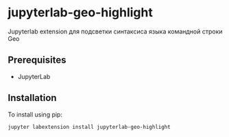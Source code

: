 # jupyterlab-geo-highlight

Jupyterlab extension для подсветки синтаксиса языка командной строки Geo


## Prerequisites

* JupyterLab

## Installation

To install using pip:

```bash
jupyter labextension install jupyterlab-geo-highlight
```

